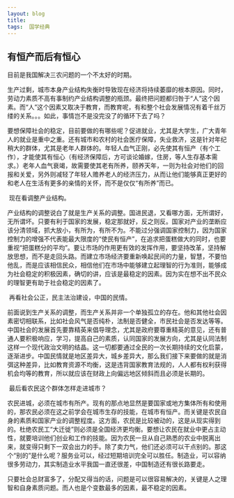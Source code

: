 ```yaml
---
layout: blog  
title:  
tags:  国学经典
---
```


## 有恒产而后有恒心

目前是我国解决三农问题的一个不太好的时期。

​      生产过剩，城市本身产业结构失衡时导致现在经济将持续萎靡的根本原因。同时，劳动力素质不高有事制约产业结构调整的瓶颈。最终把问题都归咎于“人”这个因素。而“人”这个因素又取决于教育，而教育呢，有和整个社会发展情况有着千丝万缕的关系。。。如此，事情岂不是没完没了的循环下去了吗？

​     要想保障社会的稳定，目前要做的有哪些呢？促进就业，尤其是大学生，广大青年人的就业是重中之重。还有城市和农村的社会医疗保障，失业救济，这是针对年纪稍大的群体，尤其是老年人群体的。年轻人血气正刚，必先使其有恒产（有个工作），才能使其有恒心（有经济保障后，方可谈论婚嫁，住房，等人生存基本需求。）老年人血气衰竭，故需要使其老有所养，颐养天年，一则为社会对他们的回报和关爱，另外则减轻了年轻人赡养老人的经济压力，从而让他们能够真正更好的和老人在生活有更多的亲情的关怀，而不是仅仅“有所养”而已。

​     现在看调整产业结构。

​    产业结构的调整说白了就是生产关系的调整。国进民退，又看哪方面，无所谓好，无所谓坏。只要有利于国家的发展，稳定那就好，反之则反。国家对产业的垄断应该分清领域，抓大放小，有所为，有所不为。不能过分强调国家控制力，因为国家控制力的增强不代表能最大限度的“使民有恒产”，在追求把蛋糕做大的同时，也要重视“把蛋糕分的平均”。要让市场的作用更有效的发挥作用，要坚持改革，坚持解放思想，而不是走回头路。而建立市场经济要重新唤起民间的力量，智慧，不要怕他乱，而是应该相信民众，相信他们在市场中能够建立起理智的行为准则，能够成为社会稳定的积极因素，确切的讲，应该是最稳定的因素。因为实在想不出不民众的理智更有助于社会稳定的因素了。

​      再看社会公正，民主法治建设，中国的民情。

​     前面说到生产关系的调整，而生产关系并非一个单独孤立的存在。他和其他社会因素密切相联系，比如社会风气是否纯朴，法制是否健全，市民社会是否发达等等。中国社会的发展首先要靠精英来倡导理念，尤其是政府要尊重精英的意见，还有普通人要积极响应，学习，提高自己的素质，认同国家的发展方向，尤其是认同法制这样一个现代政治文明的结晶。这一切都要通过全民的一次长期持续的文化启蒙，逐渐进步。中国民情就是地区差异大，城乡差异大，那么我们接下来要做的就是消弭这种差异，比如教育资源不均衡，这是违背国家教育法规的，人人都有权利获得机会均等的教育，所以就应该在财政上向偏远地区倾斜而且必须是长期的。

​       最后看农民这个群体怎样走进城市？

​       农民进城，必须在城市有所产。现有的那点地显然是要国家或地方集体所有和使用的，那农民必须在这之前学会在城市生存的技能，在城市有恒产。而关键是农民自身的素质和国家产业的调整程度。这方面，农民是比较被动的，这是从现实得到的。杜绝农民工“大迁徙”则必须是全国经济更均衡。要想让农民在就业中更占主动性，就要培训他们创业和工作的技能。因为农民一旦从自己熟悉的农业中脱离出来，就变得只剩下一双会出力的手。除了卖力气，他们还必须可以干点别的。那这个“别的”是什么呢？服务业可以，经过短期培训完全可以胜任。制造业，可以容纳很多劳动力，其实制造业水平我国一直还很差，中国制造还有很长路要走。

​       只要社会总财富多了，分配又得当的话，问题是可以很容易解决的，关键是人之理智和自身素质问题。而人也是个变数最多的因素，最不稳定的因素。